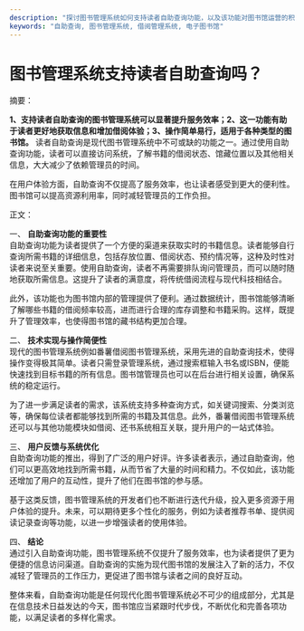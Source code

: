 ```yaml
---
description: "探讨图书管理系统如何支持读者自助查询功能，以及该功能对图书馆运营的积极影响。"
keywords: "自助查询, 图书管理系统, 借阅管理系统, 电子图书馆"
---
```

# 图书管理系统支持读者自助查询吗？

摘要：  

**1、支持读者自助查询的图书管理系统可以显著提升服务效率；2、这一功能有助于读者更好地获取信息和增加借阅体验；3、操作简单易行，适用于各种类型的图书馆。** 读者自助查询是现代图书管理系统中不可或缺的功能之一。通过使用自助查询功能，读者可以直接访问系统，了解书籍的借阅状态、馆藏位置以及其他相关信息，大大减少了依赖管理员的时间。

在用户体验方面，自助查询不仅提高了服务效率，也让读者感受到更大的便利性。图书馆可以提高资源利用率，同时减轻管理员的工作负担。

正文：

一、 **自助查询功能的重要性**  
自助查询功能为读者提供了一个方便的渠道来获取实时的书籍信息。读者能够自行查询所需书籍的详细信息，包括存放位置、借阅状态、预约情况等，这种及时性对读者来说至关重要。使用自助查询，读者不再需要排队询问管理员，而可以随时随地获取所需信息。这提升了读者的满意度，将传统借阅流程与现代科技相结合。

此外，该功能也为图书馆内部的管理提供了便利。通过数据统计，图书馆能够清晰了解哪些书籍的借阅频率较高，进而进行合理的库存调整和书籍采购。这样，既提升了管理效率，也使得图书馆的藏书结构更加合理。

二、 **技术实现与操作简便性**  
现代的图书管理系统例如番薯借阅图书管理系统，采用先进的自助查询技术，使得操作变得极其简单。读者只需登录管理系统，通过搜索框输入书名或ISBN，便能快速找到目标书籍的所有信息。图书馆管理员也可以在后台进行相关设置，确保系统的稳定运行。

为了进一步满足读者的需求，该系统支持多种查询方式，如关键词搜索、分类浏览等，确保每位读者都能够找到所需的书籍及其信息。此外，番薯借阅图书管理系统还可以与其他功能模块如借阅、还书系统相互关联，提升用户的一站式体验。

三、 **用户反馈与系统优化**  
自助查询功能的推出，得到了广泛的用户好评。许多读者表示，通过自助查询，他们可以更高效地找到所需书籍，从而节省了大量的时间和精力。不仅如此，该功能还增加了用户的互动性，提升了他们在图书馆的参与感。

基于这类反馈，图书管理系统的开发者们也不断进行迭代升级，投入更多资源于用户体验的提升。未来，可以期待更多个性化的服务，例如为读者推荐书单、提供阅读记录查询等功能，以进一步增强读者的使用体验。

四、 **结论**  
通过引入自助查询功能，图书管理系统不仅提升了服务效率，也为读者提供了更为便捷的信息访问渠道。自助查询的实施为现代图书馆的发展注入了新的活力，不仅减轻了管理员的工作压力，更促进了图书馆与读者之间的良好互动。

整体来看，自助查询功能是任何现代化图书管理系统必不可少的组成部分，尤其是在信息技术日益发达的今天，图书馆应当紧跟时代步伐，不断优化和完善各项功能，以满足读者的多样化需求。
